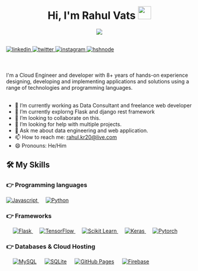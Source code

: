 
<h1 align="center"><b>Hi, I'm Rahul Vats </b><img src="https://media.giphy.com/media/hvRJCLFzcasrR4ia7z/giphy.gif" width="35"></h1>
<p align="center">
  <a href="https://github.com/DenverCoder1/readme-typing-svg"><img src="https://readme-typing-svg.herokuapp.com?font=Time+New+Roman&color=cyan&size=32&center=true&vCenter=true&width=600&height=100&lines=Welcome+to+my+github+page..&hearts;++;++DataBase+Consultant,;Web+Application+Developer,;Active+Learner/ LLM Researcher,;Love+to+Explore..&hearts"></a>
</p>
<br>

<a href="https://linkedin.com/in/rahul-vats1" target="_blank">
<img src=https://img.shields.io/badge/linkedin-%2300acee.svg?color=405DE6&style=for-the-badge&logo=linkedin&logoColor=white alt=linkedin style="margin-bottom: 5px;" />
</a>
<a href="https://twitter.com/rahuldve20" target="_blank">
<img src=https://img.shields.io/badge/twitter-%2300acee.svg?color=1DA1F2&style=for-the-badge&logo=twitter&logoColor=white alt=twitter style="margin-bottom: 5px;" />
</a>
<a href="https://instagram.com/rvats.codes" target="_blank">
<img src=https://img.shields.io/badge/instagram-%ff5851db.svg?color=C13584&style=for-the-badge&logo=instagram&logoColor=white alt=instagram style="margin-bottom: 5px;" />
</a>
<a href="https://rvats20.hashnode.dev" target="_blank">
<img src=https://img.shields.io/badge/hashnode-%2300acee.svg?color=2962FF&style=for-the-badge&logo=hashnode&logoColor=white alt=hshnode style="margin-bottom: 5px;" />
</a>
<br />
<br />
<br />

I'm a Cloud Engineer and developer with 8+ years of hands-on experience designing, developing and implementing applications and solutions using a range of technologies and programming languages.
<br />
<br />





- 🔭 I’m currently working as Data Consultant and freelance web developer 
- 🌱 I’m currently explorng Flask and django rest framework 
- 👯 I’m looking to collaborate on this.
- 🤔 I’m looking for help with multiple projects.
- 💬 Ask me about data engineering and web application.
- 📫 How to reach me: rahul.kr20@live.com
- 😄 Pronouns: He/Him




## 🛠️ My Skills

### 👉 Programming languages

<p align="left"> 
  

  <a href="https://js.dev/">
    <img alt="Javascript" src="https://img.shields.io/badge/Javascript-0175C2?style=for-the-badge&logo=javascript&logoColor=white"/>
  </a>
&emsp;
<a href="https://python.org/">
    <img alt="Python" src="https://img.shields.io/badge/Python-FFD43B?style=for-the-badge&logo=python&logoColor=darkgreen"/>
  </a>
  

</p>

### 👉 Frameworks
<p align="left"> 
&emsp;
  <a href="https://flask.dev/" target="_blank"> 
     <img alt="Flask" src="https://img.shields.io/badge/Flask-02569B?style=for-the-badge&logo=flask&logoColor=white">
   </a>
  &emsp; 
  <a href="https://www.tensorflow.org/" target="_blank"> 
   <img alt="TensorFlow" src="https://img.shields.io/badge/TensorFlow-FF6F00?style=for-the-badge&logo=TensorFlow&logoColor=white">
  </a>   
  &emsp;
  <a href="https://scikit-learn.org/" target="_blank">
    <img alt="Scikit Learn" src="https://img.shields.io/badge/scikit_learn-F7931E?style=for-the-badge&logo=scikit-learn&logoColor=white">
  </a> 
   &emsp;
  <a href="https://keras.io/" target="_blank"> 
    <img alt="Keras" src="https://img.shields.io/badge/Keras-D00000?style=for-the-badge&logo=Keras&logoColor=white"/>
  </a>
  &emsp;
  <a href="https://pytorch.org/" target="_blank"> 
    <img alt="Pytorch" src="https://img.shields.io/badge/PyTorch-EE4C2C?style=for-the-badge&logo=PyTorch&logoColor=white"/>
  </a>
</p>

### 👉 Databases & Cloud Hosting
<p align="left">
  &emsp;
    <a href="https://www.mysql.com/"><img alt="MySQL" src="https://img.shields.io/badge/MySQL-00000F?style=for-the-badge&logo=mysql&logoColor=white"></a>
  &emsp;
    <a href="https://www.sqlite.org/"><img alt="SQLite" src ="https://img.shields.io/badge/SQLite-07405E?style=for-the-badge&logo=sqlite&logoColor=white"/></a>
  &emsp;
    <a href="https://www.github.com"><img alt="GitHub Pages" src="https://img.shields.io/badge/GitHub-100000?style=for-the-badge&logo=github&logoColor=white"></a>
  &emsp;
<a href="https://firebase.google.com/"><img alt="Firebase" src ="https://img.shields.io/badge/firebase-ffca28?style=for-the-badge&logo=firebase&logoColor=black"></a>
 </p>


